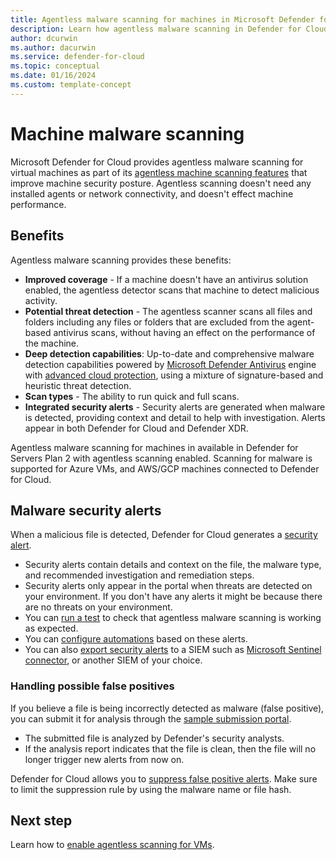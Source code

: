 ```yaml
---
title: Agentless malware scanning for machines in Microsoft Defender for Cloud
description: Learn how agentless malware scanning in Defender for Cloud can protect your virtual machines from malware.
author: dcurwin
ms.author: dacurwin
ms.service: defender-for-cloud
ms.topic: conceptual
ms.date: 01/16/2024
ms.custom: template-concept
---
```


# Machine malware scanning

Microsoft Defender for Cloud provides agentless malware scanning for virtual machines as part of its [agentless machine scanning features](concept-agentless-data-collection.md) that improve machine security posture. Agentless scanning doesn't need any installed agents or network connectivity, and doesn't effect machine performance.

## Benefits

Agentless malware scanning provides these benefits:

- **Improved coverage** - If a machine doesn't have an antivirus solution enabled, the agentless detector scans that machine to detect malicious activity.
- **Potential threat detection** - The agentless scanner scans all files and folders including any files or folders that are excluded from the agent-based antivirus scans, without having an effect on the performance of the machine.
- **Deep detection capabilities**: Up-to-date and comprehensive malware detection capabilities powered by [Microsoft Defender Antivirus](/microsoft-365/security/defender-endpoint/microsoft-defender-antivirus-windows) engine with [advanced cloud protection](/microsoft-365/security/defender-endpoint/cloud-protection-microsoft-defender-antivirus), using a mixture of signature-based and heuristic threat detection.
- **Scan types** - The ability to run quick and full scans.
- **Integrated security alerts** - Security alerts are generated when malware is detected, providing context and detail to help with investigation. Alerts appear in both Defender for Cloud and Defender XDR.

Agentless malware scanning for machines in available in Defender for Servers Plan 2 with agentless scanning enabled. Scanning for malware is supported for Azure VMs, and AWS/GCP machines connected to Defender for Cloud. 

## Malware security alerts

When a malicious file is detected, Defender for Cloud generates a [security alert](alerts-overview.md#what-are-security-alerts).

- Security alerts contain details and context on the file, the malware type, and recommended investigation and remediation steps.
- Security alerts only appear in the portal when threats are detected on your environment. If you don't have any alerts it might be because there are no threats on your environment.
- You can [run a test](enable-agentless-scanning-vms.md#test-the-agentless-malware-scanners-deployment) to check that agentless malware scanning is working as expected.
- You can [configure automations](workflow-automation.yml) based on these alerts.
- You can also [export security alerts](alerts-overview.md#exporting-alerts) to a SIEM such as [Microsoft Sentinel connector](../sentinel/connect-defender-for-cloud.md), or another SIEM of your choice.


### Handling possible false positives

If you believe a file is being incorrectly detected as malware (false positive), you can submit it for analysis through the [sample submission portal](/microsoft-365/security/intelligence/submission-guide). 

- The submitted file is analyzed by Defender's security analysts.
- If the analysis report indicates that the file is clean, then the file will no longer trigger new alerts from now on.

Defender for Cloud allows you to [suppress false positive alerts](alerts-suppression-rules.md). Make sure to limit the suppression rule by using the malware name or file hash.

## Next step

Learn how to [enable agentless scanning for VMs](enable-agentless-scanning-vms.md).
